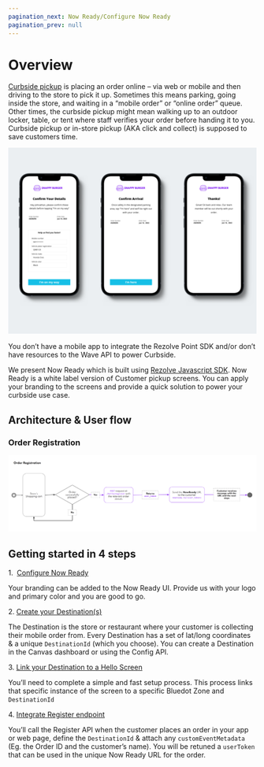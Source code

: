 ```yaml
---
pagination_next: Now Ready/Configure Now Ready
pagination_prev: null
---
```


Overview
=========

[Curbside pickup](https://bluedot.io/solutions/curbside-pickup/) is placing an order online – via web or mobile and then driving to the store to pick it up. Sometimes this means parking, going inside the store, and waiting in a “mobile order” or “online order” queue. Other times, the curbside pickup might mean walking up to an outdoor locker, table, or tent where staff verifies your order before handing it to you. Curbside pickup or in-store pickup (AKA click and collect) is supposed to save customers time.

![Now Ready - Screens Flow](../assets/Now-Ready-Screens-Flow-1024x768.png)

You don’t have a mobile app to integrate the Rezolve Point SDK and/or don’t have resources to the Wave API to power Curbside.

We present Now Ready which is built using [Rezolve Javascript SDK](../Web%20SDK/Overview.md). Now Ready is a white label version of Customer pickup screens. You can apply your branding to the screens and provide a quick solution to power your curbside use case.

Architecture & User flow
------------------------

### Order Registration

![](../assets/Now-Ready-Order-Registration-1024x315.png)

Getting started in 4 steps
--------------------------

1.  [Configure Now Ready](./Configure%20Now%20Ready.md)

Your branding can be added to the Now Ready UI. Provide us with your logo and primary color and you are good to go.

2\. [Create your Destination(s)](../Tempo/Create%20your%20destinations.md)

The Destination is the store or restaurant where your customer is collecting their mobile order from. Every Destination has a set of lat/long coordinates & a unique `DestinationId` (which you choose). You can create a Destination in the Canvas dashboard or using the Config API.

3\. [Link your Destination to a Hello Screen](../Hello%20Screens/Overview.md)

You’ll need to complete a simple and fast setup process. This process links that specific instance of the screen to a specific Bluedot Zone and `DestinationId`

4\. [Integrate Register endpoint](./Integrate%20register%20endpoint.md)

You’ll call the Register API when the customer places an order in your app or web page, define the `DestinationId` & attach any `customEventMetadata` (Eg. the Order ID and the customer’s name). You will be retuned a `userToken` that can be used in the unique Now Ready URL for the order.